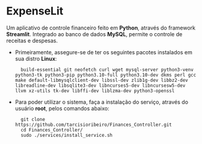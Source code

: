# ExpenseLit

Um aplicativo de controle financeiro feito em **Python**, através do framework **Streamlit**. Integrado ao banco de dados **MySQL**, permite o controle de receitas e despesas.

* Primeiramente, assegure-se de ter os seguintes pacotes instalados em sua distro **Linux**:
        
        build-essential git neofetch curl wget mysql-server python3-venv python3-tk python3-pip python3.10-full python3.10-dev dkms perl gcc make default-libmysqlclient-dev libssl-dev zlib1g-dev libbz2-dev libreadline-dev libsqlite3-dev libncurses5-dev libncursesw5-dev llvm xz-utils tk-dev libffi-dev liblzma-dev python3-openssl


* Para poder utilizar o sistema, faça a instalação do serviço, através do usuário **root**, pelos comandos abaixo:

        git clone https://github.com/tarcisioribeiro/Finances_Controller.git
        cd Finances_Controller/
        sudo ./services/install_service.sh
